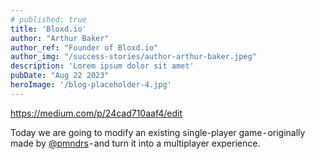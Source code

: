 ```yaml
---
# published: true
title: 'Bloxd.io'
author: "Arthur Baker"
author_ref: "Founder of Bloxd.io"
author_img: "/success-stories/author-arthur-baker.jpeg"
description: 'Lorem ipsum dolor sit amet'
pubDate: "Aug 22 2023"
heroImage: '/blog-placeholder-4.jpg'
---
```


https://medium.com/p/24cad710aaf4/edit

Today we are going to modify an existing single-player game - originally made by [@pmndrs](https://github.com/pmndrs) - and turn it into a multiplayer experience.
